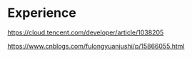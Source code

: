 # Experience

https://cloud.tencent.com/developer/article/1038205

https://www.cnblogs.com/fulongyuanjushi/p/15866055.html